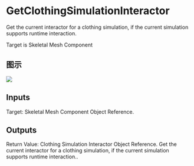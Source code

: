 # GetClothingSimulationInteractor

Get the current interactor for a clothing simulation, if the current simulation supports runtime interaction.

Target is Skeletal Mesh Component

## 图示

![]($-20221218-18174472.png)

## Inputs

Target: Skeletal Mesh Component Object Reference.  

## Outputs

Return Value: Clothing Simulation Interactor Object Reference. Get the current interactor for a clothing simulation, if the current simulation supports runtime interaction..


